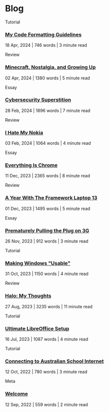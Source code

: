<head>
    <title>Blog | Vale.Rocks</title>
    <meta property="og:title" content="Blog | Vale.Rocks"/>
    <meta name="description" content="The internet website of Declan Chidlow, known online as Vale. Within this digital domain, I document my thoughts, musings, and otherwise unhinged ramblings. I hope you stick around and find at least something intriguing here. I've put a lot of time into it. " />
    <meta property="og:description" content="The hippest site this side of MySpace." />
</head>

<h1 id="section">
    Blog
</h1>

<search id="searchAndFilter" style="display:none;">
    <input type="search" id="blogsearch" onkeyup="search()" placeholder="Search posts">
    <select name="tag" id="tag">
        <option value="all">All</option>
        <option value="review">Reviews</option>
        <option value="essay">Essays</option>
        <option value="tutorial">Tutorials</option>
        <option value="meta">Meta</option>
    </select>
</search>

<div id="blogposts">

<div class="post">

Tutorial
### [My Code Formatting Guidelines](/blog/My_Code_Formatting_Guidelines)
<time datetime="2024-04-18">18 Apr, 2024</time> | 746 words | 3 minute read
</div>

<div class="post">

Review
### [Minecraft, Nostalgia, and Growing Up](/blog/Minecraft_Nostalgia_And_Growing_Up)
<time datetime="2024-04-02">02 Apr, 2024</time> | 1380 words | 5 minute read
</div>

<div class="post">

Essay
### [Cybersecurity Superstition](/blog/Cybersecurity_Superstition)
<time datetime="2024-02-28">28 Feb, 2024</time> | 1896 words | 7 minute read
</div>

<div class="post">

Review
### [I Hate My Nokia](/blog/I_Hate_My_Nokia)
<time datetime="2024-02-03">03 Feb, 2024</time> | 1064 words | 4 minute read
</div>

<div class="post">

Essay
### [Everything Is Chrome](/blog/Everything_Is_Chrome)
<time datetime="2023-12-11">11 Dec, 2023</time> | 2365 words | 8 minute read
</div>

<div class="post">

Review
### [A Year With The Framework Laptop 13](/blog/A_Year_With_The_Framework_Laptop_13)
<time datetime="2023-12-01">01 Dec, 2023</time> | 1495 words | 5 minute read
</div>

<div class="post">

Essay
### [Prematurely Pulling the Plug on 3G](/blog/Prematurely_Pulling_The_Plug_On_3G)
<time datetime="2023-11-26">26 Nov, 2023</time> | 912 words | 3 minute read
</div>

<div class="post">

Tutorial
### [Making Windows "Usable"](/blog/Making_Windows_Usable)
<time datetime="2023-10-31">31 Oct, 2023</time> | 1150 words | 4 minute read
</div>

<div class="post">

Review
### [Halo: My Thoughts](/blog/Halo_My_Thoughts)
<time datetime="2023-08-27">27 Aug, 2023</time> | 3235 words | 11 minute read
</div>

<div class="post">

Tutorial
### [Ultimate LibreOffice Setup](/blog/LibreOffice_Setup)
<time datetime="2023-06-16">16 Jul, 2023</time> | 1087 words | 4 minute read
</div>

<div class="post">

Tutorial
### [Connecting to Australian School Internet](/blog/School_Internet)
<time datetime="2022-10-12">12 Oct, 2022</time> | 780 words | 3 minute read
</div>

<div class="post">

Meta
### [Welcome](/blog/Welcome)
<time datetime="2022-09-12">12 Sep, 2022</time> | 559 words | 2 minute read
</div>

</div>

<script src="assets/scrollfade.js"></script>

<script>
    document.getElementById("searchAndFilter").style.display = 'flex';
</script>

<script>
// Search posts
    function search() {
        var input = document.getElementById('blogsearch');
        var filter = input.value.toUpperCase();
        var ul = document.getElementById("blogposts");
        var divs = ul.querySelectorAll('div');

    divs.forEach(function(div) {
        var a = div.querySelector("a");
        var txtValue = a.textContent;
        var displayStyle = (txtValue.toUpperCase().indexOf(filter) > -1) ? "" : "none";
        div.style.display = displayStyle;
    });
    }
</script>

<script>
// Filter posts
    const tagSelect = document.getElementById('tag');
    const blogPosts = document.getElementById('blogposts');

    tagSelect.addEventListener('change', filterPosts);

    function filterPosts() {
        const selectedTag = tagSelect.value.toUpperCase();
        const divs = blogPosts.querySelectorAll('div');
        divs.forEach(div => {
            const postInfo = div.textContent.trim().split('\n');
            const postType = postInfo[0].toUpperCase();
            const displayStyle = (selectedTag === 'ALL' || postType === selectedTag) ? "" : "none";
            div.style.display = displayStyle;
        });
    }
</script>
